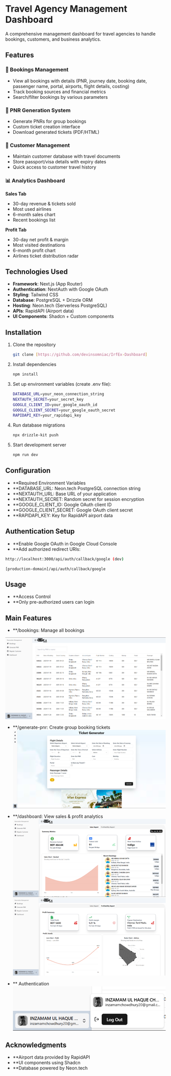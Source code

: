 # Travel Agency Management Dashboard

A comprehensive management dashboard for travel agencies to handle bookings, customers, and business analytics.

## Features

### 📖 Bookings Management
- View all bookings with details (PNR, journey date, booking date, passenger name, portal, airports, flight details, costing)
- Track booking sources and financial metrics
- Search/filter bookings by various parameters

### 🎫 PNR Generation System
- Generate PNRs for group bookings
- Custom ticket creation interface
- Download generated tickets (PDF/HTML)

### 👥 Customer Management
- Maintain customer database with travel documents
- Store passport/visa details with expiry dates
- Quick access to customer travel history

### 📊 Analytics Dashboard
**Sales Tab**
- 30-day revenue & tickets sold
- Most used airlines
- 6-month sales chart
- Recent bookings list

**Profit Tab**
- 30-day net profit & margin
- Most visited destinations
- 6-month profit chart
- Airlines ticket distribution radar

## Technologies Used
- **Framework**: Next.js (App Router)
- **Authentication**: NextAuth with Google OAuth
- **Styling**: Tailwind CSS
- **Database**: PostgreSQL + Drizzle ORM
- **Hosting**: Neon.tech (Serverless PostgreSQL)
- **APIs**: RapidAPI (Airport data)
- **UI Components**: Shadcn + Custom components

## Installation

1. Clone the repository
   ```bash
   git clone [https://github.com/devinsomniac/IrfEx-Dashboard]
   ```
2. Install dependencies
    ```bash
   npm install
   ```
3. Set up environment variables (create .env file):
    ```bash
    DATABASE_URL=your_neon_connection_string
    NEXTAUTH_SECRET=your_secret_key
    GOOGLE_CLIENT_ID=your_google_oauth_id
    GOOGLE_CLIENT_SECRET=your_google_oauth_secret
    RAPIDAPI_KEY=your_rapidapi_key
   ```
4. Run database migrations
    ```bash
   npx drizzle-kit push
   ```
5. Start development server
    ```bash
    npm run dev
    ```   
## Configuration
- **Required Environment Variables
- **DATABASE_URL: Neon.tech PostgreSQL connection string
- **NEXTAUTH_URL: Base URL of your application
- **NEXTAUTH_SECRET: Random secret for session encryption
- **GOOGLE_CLIENT_ID: Google OAuth client ID
- **GOOGLE_CLIENT_SECRET: Google OAuth client secret
- **RAPIDAPI_KEY: Key for RapidAPI airport data

## Authentication Setup
- **Enable Google OAuth in Google Cloud Console
- **Add authorized redirect URIs:
```bash
http://localhost:3000/api/auth/callback/google (dev)
```
```
[production-domain]/api/auth/callback/google
```

## Usage
- **Access Control
- **Only pre-authorized users can login

## Main Features
- **/bookings: Manage all bookings

![Alt text](/public/booking.png)

- **/generate-pnr: Create group booking tickets
![Alt text](/public/generate.png)

- **/dashboard: View sales & profit analytics
![Alt text](/public/sales.png)
![Alt text](/public/profit.png)

- ** Authentication
![Alt text](/public/auth.png)



## Acknowledgments
- **Airport data provided by RapidAPI
- **UI components using Shadcn
- **Database powered by Neon.tech